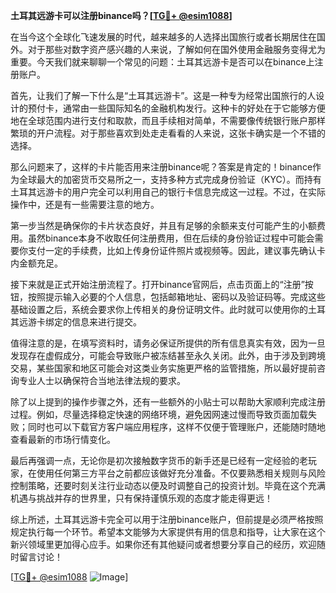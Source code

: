 **土耳其远游卡可以注册binance吗？[[TG💪+ @esim1088](https://t.me/s/esim1088)]**

在当今这个全球化飞速发展的时代，越来越多的人选择出国旅行或者长期居住在国外。对于那些对数字资产感兴趣的人来说，了解如何在国外使用金融服务变得尤为重要。今天我们就来聊聊一个常见的问题：土耳其远游卡是否可以在binance上注册账户。

首先，让我们了解一下什么是“土耳其远游卡”。这是一种专为经常出国旅行的人设计的预付卡，通常由一些国际知名的金融机构发行。这种卡的好处在于它能够方便地在全球范围内进行支付和取款，而且手续相对简单，不需要像传统银行账户那样繁琐的开户流程。对于那些喜欢到处走走看看的人来说，这张卡确实是一个不错的选择。

那么问题来了，这样的卡片能否用来注册binance呢？答案是肯定的！binance作为全球最大的加密货币交易所之一，支持多种方式完成身份验证（KYC）。而持有土耳其远游卡的用户完全可以利用自己的银行卡信息完成这一过程。不过，在实际操作中，还是有一些需要注意的地方。

第一步当然是确保你的卡片状态良好，并且有足够的余额来支付可能产生的小额费用。虽然binance本身不收取任何注册费用，但在后续的身份验证过程中可能会需要你支付一定的手续费，比如上传身份证件照片或视频等。因此，建议事先确认卡内金额充足。

接下来就是正式开始注册流程了。打开binance官网后，点击页面上的“注册”按钮，按照提示输入必要的个人信息，包括邮箱地址、密码以及验证码等。完成这些基础设置之后，系统会要求你上传相关的身份证明文件。此时就可以使用你的土耳其远游卡绑定的信息来进行提交。

值得注意的是，在填写资料时，请务必保证所提供的所有信息真实有效，因为一旦发现存在虚假成分，可能会导致账户被冻结甚至永久关闭。此外，由于涉及到跨境交易，某些国家和地区可能会对这类业务实施更严格的监管措施，所以最好提前咨询专业人士以确保符合当地法律法规的要求。

除了以上提到的操作步骤之外，还有一些额外的小贴士可以帮助大家顺利完成注册过程。例如，尽量选择稳定快速的网络环境，避免因网速过慢而导致页面加载失败；同时也可以下载官方客户端应用程序，这样不仅便于管理账户，还能随时随地查看最新的市场行情变化。

最后再强调一点，无论你是初次接触数字货币的新手还是已经有一定经验的老玩家，在使用任何第三方平台之前都应该做好充分准备。不仅要熟悉相关规则与风险控制策略，还要时刻关注行业动态以便及时调整自己的投资计划。毕竟在这个充满机遇与挑战并存的世界里，只有保持谨慎乐观的态度才能走得更远！

综上所述，土耳其远游卡完全可以用于注册binance账户，但前提是必须严格按照规定执行每一个环节。希望本文能够为大家提供有用的信息和指导，让大家在这个新兴领域里更加得心应手。如果你还有其他疑问或者想要分享自己的经历，欢迎随时留言讨论！

[[TG💪+ @esim1088](https://t.me/s/esim1088) ![Image](https://i.postimg.cc/4NQfJmqS/Snipaste-2025-05-13-00-14-12.png)]